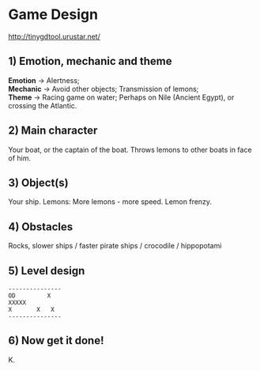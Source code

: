 # Game Design
http://tinygdtool.urustar.net/
## 1) Emotion, mechanic and theme
**Emotion** -> Alertness;  
**Mechanic** -> Avoid other objects; Transmission of lemons;  
**Theme** -> Racing game on water; Perhaps on Nile (Ancient Egypt), or crossing the Atlantic.
## 2) Main character
Your boat, or the captain of the boat. Throws lemons to other boats in face of him.
## 3) Object(s)
Your ship. Lemons: More lemons - more speed. Lemon frenzy.
## 4) Obstacles
Rocks, slower ships / faster pirate ships / crocodile / hippopotami
## 5) Level design
```
---------------  
OD         X  
XXXXX     
X       X   X   
--------------- 
```
## 6) Now get it done!
K.